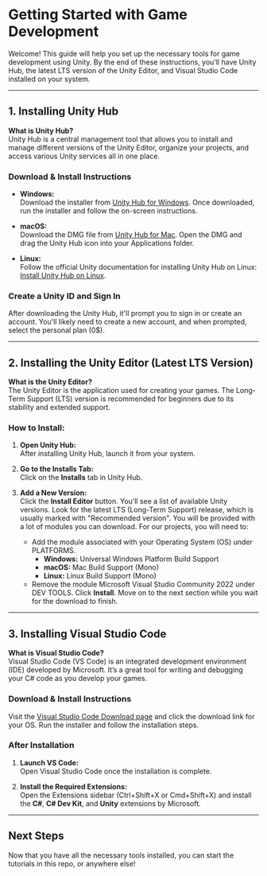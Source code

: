 # Getting Started with Game Development

Welcome! This guide will help you set up the necessary tools for game development using Unity. By the end of these instructions, you’ll have Unity Hub, the latest LTS version of the Unity Editor, and Visual Studio Code installed on your system.

---

## 1. Installing Unity Hub

**What is Unity Hub?**  
Unity Hub is a central management tool that allows you to install and manage different versions of the Unity Editor, organize your projects, and access various Unity services all in one place.

### Download & Install Instructions

- **Windows:**  
  Download the installer from [Unity Hub for Windows](https://public-cdn.cloud.unity3d.com/hub/prod/UnityHubSetup.exe). Once downloaded, run the installer and follow the on-screen instructions.

- **macOS:**  
  Download the DMG file from [Unity Hub for Mac](https://public-cdn.cloud.unity3d.com/hub/prod/UnityHubSetup.dmg). Open the DMG and drag the Unity Hub icon into your Applications folder.

- **Linux:**  
  Follow the official Unity documentation for installing Unity Hub on Linux:  
  [Install Unity Hub on Linux](https://docs.unity3d.com/hub/manual/InstallHub.html#install-hub-linux).


### Create a Unity ID and Sign In
After downloading the Unity Hub, it'll prompt you to sign in or create an account. You'll likely need to create a new account, and when prompted, select the personal plan (0$).

---

## 2. Installing the Unity Editor (Latest LTS Version)

**What is the Unity Editor?**  
The Unity Editor is the application used for creating your games. The Long-Term Support (LTS) version is recommended for beginners due to its stability and extended support.

### How to Install:

1. **Open Unity Hub:**  
   After installing Unity Hub, launch it from your system.

2. **Go to the Installs Tab:**  
   Click on the **Installs** tab in Unity Hub.

3. **Add a New Version:**  
   Click the **Install Editor** button. You’ll see a list of available Unity versions. Look for the latest LTS (Long-Term Support) release, which is usually marked with "Recommended version".
   You will be provided with a lot of modules you can download. For our projects, you will need to:
   -  Add the module associated with your Operating System (OS) under PLATFORMS.
       - **Windows:**
         Universal Windows Platform Build Support
       - **macOS:**
         Mac Build Support (Mono)
       - **Linux:**
         Linux Build Support (Mono)
   - Remove the module Microsoft Visual Studio Community 2022 under DEV TOOLS.
   Click **Install**.
   Move on to the next section while you wait for the download to finish.

---

## 3. Installing Visual Studio Code

**What is Visual Studio Code?**  
Visual Studio Code (VS Code) is an integrated development environment (IDE) developed by Microsoft. It’s a great tool for writing and debugging your C# code as you develop your games.

### Download & Install Instructions

Visit the [Visual Studio Code Download page](https://code.visualstudio.com/Download) and click the download link for your OS. Run the installer and follow the installation steps.

### After Installation

1. **Launch VS Code:**  
   Open Visual Studio Code once the installation is complete.

2. **Install the Required Extensions:**  
   Open the Extensions sidebar (Ctrl+Shift+X or Cmd+Shift+X) and install the **C#**, **C# Dev Kit**, and **Unity** extensions by Microsoft.

---

## Next Steps

Now that you have all the necessary tools installed, you can start the tutorials in this repo, or anywhere else!
